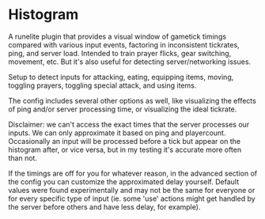 # Histogram

A runelite plugin that provides a visual window of gametick timings compared with various input events, factoring in inconsistent tickrates, ping, and server load. Intended to train prayer flicks, gear switching, movement, etc. But it's also useful for detecting server/networking issues.

Setup to detect inputs for attacking, eating, equipping items, moving, toggling prayers, toggling special attack, and using items.

The config includes several other options as well, like visualizing the effects of ping and/or server processing time, or visualizing the ideal tickrate.

Disclaimer: we can't access the exact times that the server processes our inputs. We can only approximate it based on ping and playercount. Occasionally an input will be processed before a tick but appear on the histogram after, or vice versa, but in my testing it's accurate more often than not.

If the timings are off for you for whatever reason, in the advanced section of the config you can customize the approximated delay yourself. Default values were found experimentally and may not be the same for everyone or for every specific type of input (ie. some 'use' actions might get handled by the server before others and have less delay, for example).
